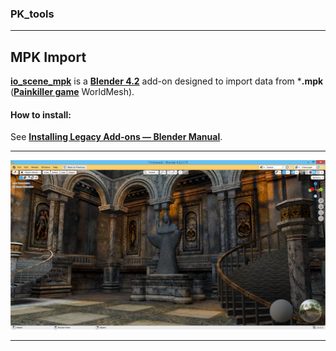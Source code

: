 ### PK_tools
------------
## MPK Import
<a target="_blank" rel="noopener noreferrer" title="Download Add-on" href="https://github.com/max-ego/PK_tools/releases/download/mpk_import_lm_blender_4.2/io_scene_mpk.zip">**io_scene_mpk**</a> is a <a target="_blank" rel="noopener noreferrer" title="Release 4.2 LTS Download Page" href="https://www.blender.org/download/releases/4-2/">**Blender 4.2**</a> add-on designed to import data from ***.mpk** (<a target="_blank" rel="noopener noreferrer" title="Google Search" href="https://www.google.com/search?q=Painkiller+game+2004">**Painkiller game**</a> WorldMesh).
#### How to install:
See <a target="_blank" rel="noopener noreferrer" title="Installing Legacy Add-ons" href="https://docs.blender.org/manual/en/4.2/editors/preferences/addons.html#prefs-extensions-install-legacy-addon">**Installing Legacy Add-ons — Blender Manual**</a>.

------------
![1x02_Atrium](misc/1x02_Atrium.png "1x02_Atrium")

------------